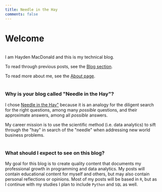 ```yaml
---
title: Needle in the Hay
comments: false
---
```


# Welcome
&nbsp;  
I am Hayden MacDonald and this is my technical blog.

To read through previous posts, see the <a href="/post">Blog section</a>.

To read more about me, see the <a href="/page/about">About page</a>.  
&nbsp;  

### Why is your blog called "Needle in the Hay"?  
I chose <a href="https://dictionary.cambridge.org/dictionary/english/a-needle-in-a-haystack" target="_blank">Needle in the Hay"</a> because it is an analogy for the diligent search for the right questions, among many *possible* questions, and their approximate answers, among all *possible* answers.  

My career mission is to use the scientific method (i.e. data analytics) to sift through the "hay" in search of the "needle" when addressing new world business problems.  
&nbsp;  
 
### What should I expect to see on this blog?  
My goal for this blog is to create quality content that documents my professional growth in programming and data analytics. My posts will contain educational content for myself and others, but may also contain personal reflections or opinions. Most of my posts will be based in `R`, but as I continue with my studies I plan to include `Python` and `SQL` as well.
